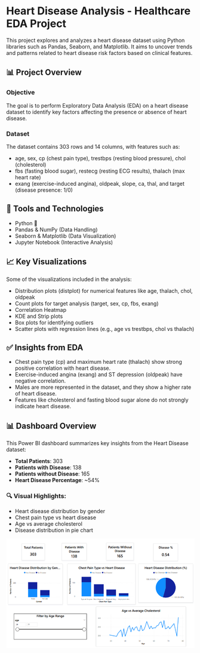 # Heart Disease Analysis - Healthcare EDA Project
This project explores and analyzes a heart disease dataset using Python libraries such as Pandas, Seaborn, and Matplotlib. It aims to uncover trends and patterns related to heart disease risk factors based on clinical features.

## 📊 Project Overview 
### Objective
The goal is to perform Exploratory Data Analysis (EDA) on a heart disease dataset to identify key factors affecting the presence or absence of heart disease.

### Dataset
The dataset contains 303 rows and 14 columns, with features such as:
- age, sex, cp (chest pain type), trestbps (resting blood pressure), chol (cholesterol)
- fbs (fasting blood sugar), restecg (resting ECG results), thalach (max heart rate)
- exang (exercise-induced angina), oldpeak, slope, ca, thal, and target (disease presence: 1/0)

## 🔧 Tools and Technologies
- Python 🐍
- Pandas & NumPy (Data Handling)
- Seaborn & Matplotlib (Data Visualization)
- Jupyter Notebook (Interactive Analysis)

## 📈 Key Visualizations
Some of the visualizations included in the analysis:
- Distribution plots (distplot) for numerical features like age, thalach, chol, oldpeak
- Count plots for target analysis (target, sex, cp, fbs, exang)
- Correlation Heatmap
- KDE and Strip plots
- Box plots for identifying outliers
- Scatter plots with regression lines (e.g., age vs trestbps, chol vs thalach)

## ✅ Insights from EDA
- Chest pain type (cp) and maximum heart rate (thalach) show strong positive correlation with heart disease.
- Exercise-induced angina (exang) and ST depression (oldpeak) have negative correlation.
- Males are more represented in the dataset, and they show a higher rate of heart disease.
- Features like cholesterol and fasting blood sugar alone do not strongly indicate heart disease.

## 📊 Dashboard Overview

This Power BI dashboard summarizes key insights from the Heart Disease dataset:

- **Total Patients**: 303  
- **Patients with Disease**: 138  
- **Patients without Disease**: 165  
- **Heart Disease Percentage**: ~54%

### 🔍 Visual Highlights:
- Heart disease distribution by gender  
- Chest pain type vs heart disease  
- Age vs average cholesterol  
- Disease distribution in pie chart  

![Heart Disease Dashboard](DashBoard1.png)
